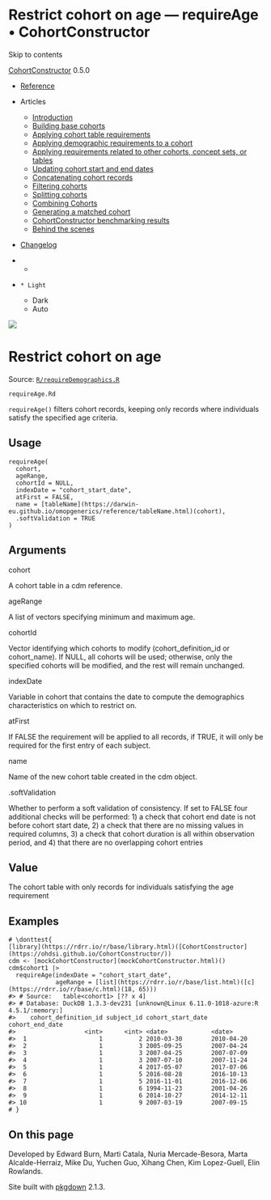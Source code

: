 # Restrict cohort on age — requireAge • CohortConstructor

Skip to contents

[CohortConstructor](../index.html) 0.5.0

  * [Reference](../reference/index.html)
  * Articles
    * [Introduction](../articles/a00_introduction.html)
    * [Building base cohorts](../articles/a01_building_base_cohorts.html)
    * [Applying cohort table requirements](../articles/a02_cohort_table_requirements.html)
    * [Applying demographic requirements to a cohort](../articles/a03_require_demographics.html)
    * [Applying requirements related to other cohorts, concept sets, or tables](../articles/a04_require_intersections.html)
    * [Updating cohort start and end dates](../articles/a05_update_cohort_start_end.html)
    * [Concatenating cohort records](../articles/a06_concatanate_cohorts.html)
    * [Filtering cohorts](../articles/a07_filter_cohorts.html)
    * [Splitting cohorts](../articles/a08_split_cohorts.html)
    * [Combining Cohorts](../articles/a09_combine_cohorts.html)
    * [Generating a matched cohort](../articles/a10_match_cohorts.html)
    * [CohortConstructor benchmarking results](../articles/a11_benchmark.html)
    * [Behind the scenes](../articles/a12_behind_the_scenes.html)
  * [Changelog](../news/index.html)


  *   * [](https://github.com/OHDSI/CohortConstructor/)
  *     * Light
    * Dark
    * Auto



![](../logo.png)

# Restrict cohort on age

Source: [`R/requireDemographics.R`](https://github.com/OHDSI/CohortConstructor/blob/main/R/requireDemographics.R)

`requireAge.Rd`

`requireAge()` filters cohort records, keeping only records where individuals satisfy the specified age criteria.

## Usage
    
    
    requireAge(
      cohort,
      ageRange,
      cohortId = NULL,
      indexDate = "cohort_start_date",
      atFirst = FALSE,
      name = [tableName](https://darwin-eu.github.io/omopgenerics/reference/tableName.html)(cohort),
      .softValidation = TRUE
    )

## Arguments

cohort
    

A cohort table in a cdm reference.

ageRange
    

A list of vectors specifying minimum and maximum age.

cohortId
    

Vector identifying which cohorts to modify (cohort_definition_id or cohort_name). If NULL, all cohorts will be used; otherwise, only the specified cohorts will be modified, and the rest will remain unchanged.

indexDate
    

Variable in cohort that contains the date to compute the demographics characteristics on which to restrict on.

atFirst
    

If FALSE the requirement will be applied to all records, if TRUE, it will only be required for the first entry of each subject.

name
    

Name of the new cohort table created in the cdm object.

.softValidation
    

Whether to perform a soft validation of consistency. If set to FALSE four additional checks will be performed: 1) a check that cohort end date is not before cohort start date, 2) a check that there are no missing values in required columns, 3) a check that cohort duration is all within observation period, and 4) that there are no overlapping cohort entries

## Value

The cohort table with only records for individuals satisfying the age requirement

## Examples
    
    
    # \donttest{
    [library](https://rdrr.io/r/base/library.html)([CohortConstructor](https://ohdsi.github.io/CohortConstructor/))
    cdm <- [mockCohortConstructor](mockCohortConstructor.html)()
    cdm$cohort1 |>
      requireAge(indexDate = "cohort_start_date",
                 ageRange = [list](https://rdrr.io/r/base/list.html)([c](https://rdrr.io/r/base/c.html)(18, 65)))
    #> # Source:   table<cohort1> [?? x 4]
    #> # Database: DuckDB 1.3.3-dev231 [unknown@Linux 6.11.0-1018-azure:R 4.5.1/:memory:]
    #>    cohort_definition_id subject_id cohort_start_date cohort_end_date
    #>                   <int>      <int> <date>            <date>         
    #>  1                    1          2 2010-03-30        2010-04-20     
    #>  2                    1          3 2005-09-25        2007-04-24     
    #>  3                    1          3 2007-04-25        2007-07-09     
    #>  4                    1          3 2007-07-10        2007-11-24     
    #>  5                    1          4 2017-05-07        2017-07-06     
    #>  6                    1          5 2016-08-28        2016-10-13     
    #>  7                    1          5 2016-11-01        2016-12-06     
    #>  8                    1          6 1994-11-23        2001-04-26     
    #>  9                    1          6 2014-10-27        2014-12-11     
    #> 10                    1          9 2007-03-19        2007-09-15     
    # }
    

## On this page

Developed by Edward Burn, Marti Catala, Nuria Mercade-Besora, Marta Alcalde-Herraiz, Mike Du, Yuchen Guo, Xihang Chen, Kim Lopez-Guell, Elin Rowlands.

Site built with [pkgdown](https://pkgdown.r-lib.org/) 2.1.3.
